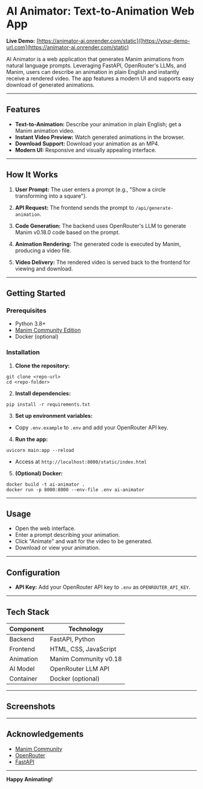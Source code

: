 # AI Animator: Text-to-Animation Web App

**Live Demo:** [https://animator-ai.onrender.com/static]([https://your-demo-url.com](https://animator-ai.onrender.com/static)

AI Animator is a web application that generates Manim animations from natural language prompts. Leveraging FastAPI, OpenRouter's LLMs, and Manim, users can describe an animation in plain English and instantly receive a rendered video. The app features a modern UI and supports easy download of generated animations.

---



## Features

- **Text-to-Animation:** Describe your animation in plain English; get a Manim animation video.
- **Instant Video Preview:** Watch generated animations in the browser.
- **Download Support:** Download your animation as an MP4.
- **Modern UI:** Responsive and visually appealing interface.
---

## How It Works

1. **User Prompt:**  The user enters a prompt (e.g., "Show a circle transforming into a square").

2. **API Request:**   The frontend sends the prompt to `/api/generate-animation`.

3. **Code Generation:**  The backend uses OpenRouter's LLM to generate Manim v0.18.0 code based on the prompt.

4. **Animation Rendering:**  The generated code is executed by Manim, producing a video file.

5. **Video Delivery:**  The rendered video is served back to the frontend for viewing and download.
---
## Getting Started

### Prerequisites

- Python 3.8+
- [Manim Community Edition](https://www.manim.community/)
- Docker (optional)

### Installation

1. **Clone the repository:**
```
git clone <repo-url>
cd <repo-folder>
```

2. **Install dependencies:**
```
pip install -r requirements.txt
```

3. **Set up environment variables:**
- Copy `.env.example` to `.env` and add your OpenRouter API key.

4. **Run the app:**

```
uvicorn main:app --reload
```
- Access at `http://localhost:8000/static/index.html`

5. **(Optional) Docker:**
```
docker build -t ai-animator .
docker run -p 8000:8000 --env-file .env ai-animator
```

---

## Usage

- Open the web interface.
- Enter a prompt describing your animation.
- Click "Animate" and wait for the video to be generated.
- Download or view your animation.

---

## Configuration

- **API Key:** Add your OpenRouter API key to `.env` as `OPENROUTER_API_KEY`.

---

## Tech Stack

| Component   | Technology            |
|-------------|----------------------|
| Backend     | FastAPI, Python       |
| Frontend    | HTML, CSS, JavaScript|
| Animation   | Manim Community v0.18 |
| AI Model    | OpenRouter LLM API    |
| Container   | Docker (optional)     |

---
## Screenshots

---

## Acknowledgements

- [Manim Community](https://www.manim.community/)
- [OpenRouter](https://openrouter.ai/)
- [FastAPI](https://fastapi.tiangolo.com/)

---

**Happy Animating!**
